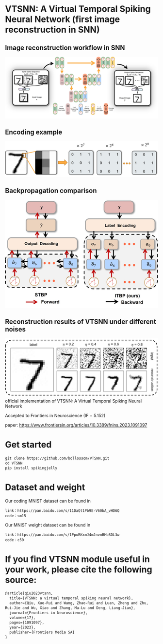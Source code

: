 #  VTSNN: A Virtual Temporal Spiking Neural Network (first image reconstruction in SNN)
##  Image reconstruction workflow in SNN
![avatar](Figure3.jpg)
## Encoding example 
![avatar](Figure2.jpg)
## Backpropagation comparison
![avatar](Figure4.jpg)
## Reconstruction results of VTSNN under different noises
![avatar](Figure5.jpg)
official implementation of  VTSNN: A Virtual Temporal Spiking Neural Network

Accepted to Frontiers in Neuroscience (IF = 5.152)

paper: https://www.frontiersin.org/articles/10.3389/fnins.2023.1091097
# Get started
~~~
git clone https://github.com/bollossom/VTSNN.git
cd VTSNN
pip install spikingjelly
~~~


# Dataset and weight
Our coding MNIST dataset can be found in 
~~~
link：https://pan.baidu.com/s/11DaQt1Pb9E-V60bA_vHD6Q 
code：sm15
~~~

Our  MNIST weight dataset can be found in 
~~~
link：https://pan.baidu.com/s/1PpuRKxmJ4mJnvmBHbSDL3w 
code：c50
~~~

# If you find VTSNN module useful in your work, please cite the following source:
~~~
@article{qiu2023vtsnn,
  title={VTSNN: a virtual temporal spiking neural network},
  author={Qiu, Xue-Rui and Wang, Zhao-Rui and Luan, Zheng and Zhu, Rui-Jie and Wu, Xiao and Zhang, Ma-Lu and Deng, Liang-Jian},
  journal={Frontiers in Neuroscience},
  volume={17},
  pages={1091097},
  year={2023},
  publisher={Frontiers Media SA}
}
~~~
